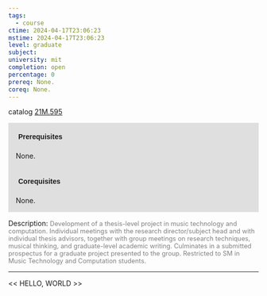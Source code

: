 ```yaml
---
tags:
  - course
ctime: 2024-04-17T23:06:23
mstime: 2024-04-17T23:06:23
level: graduate
subject: 
university: mit
completion: open
percentage: 0
prereq: None.
coreq: None.
---
```


catalog [21M.595](http://student.mit.edu/catalog/m21Ma.html#21M.595)

<span style="display: block; padding: 15px; background-color: rgb(100, 100, 100, 0.2);"><font id="m_prereq2579_0" style="display: block; font-family: Arial, sans-serif; font-weight: bold; padding: 5px">Prerequisites</font><br><span id="prereq2579_0">None.</span></span>
<span style="display: block; padding: 15px; background-color: rgb(100, 100, 100, 0.2);"><font id="m_coreq2579_0" style="display: block; font-family: Arial, sans-serif; font-weight: bold; padding: 5px">Corequisites</font><br><span id="coreq2579_0">None.</span></span>

<font style="">Description:</font>
<font style="color: grey; font-size: 0.8rem;">Development of a thesis-level project in music technology and computation. Individual meetings with the research director/subject head and with individual thesis advisors, together with group meetings on research techniques, musical thinking, and graduate-level academic writing. Culminates in a submitted prospectus for a graduate project presented to the group. Restricted to SM in Music Technology and Computation students.</font>



---

<< HELLO, WORLD >>
